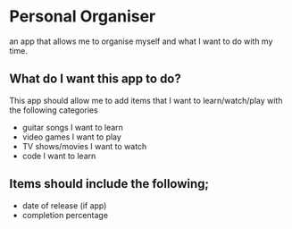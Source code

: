 # Personal Organiser

an app that allows me to organise myself and what I want to do with my time.

## What do I want this app to do?

This app should allow me to add items that I want to learn/watch/play with the following categories

- guitar songs I want to learn
- video games I want to play
- TV shows/movies I want to watch 
- code I want to learn

## Items should include the following;

- date of release (if app)
- completion percentage




